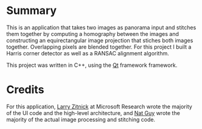 # Summary

This is an application that takes two images as panorama input and stitches them together by computing a homography between the images and constructing an equirectangular image projection that stiches both images together. Overlapping pixels are blended together. For this project I built a Harris corner detector as well as a RANSAC alignment algorithm.

This project was written in C++, using the [Qt](http://qt.nokia.com/products/) framework framework. 

# Credits

For this application, [Larry Zitnick](http://research.microsoft.com/en-us/people/larryz/) at Microsoft Research wrote the majority of the UI code and the high-level architecture, and [Nat Guy](http://www.natguy.net) wrote the majority of the actual image processing and stitching code.